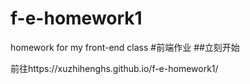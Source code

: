 # f-e-homework1
homework for my front-end class
#前端作业
##立刻开始
 
 前往https://xuzhihenghs.github.io/f-e-homework1/
